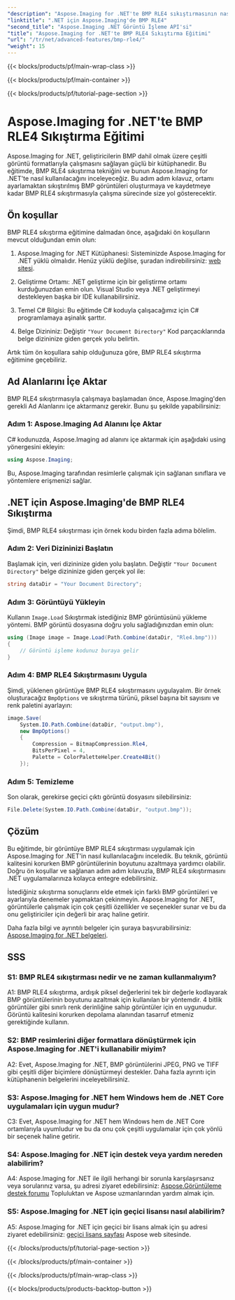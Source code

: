 ```yaml
---
"description": "Aspose.Imaging for .NET'te BMP RLE4 sıkıştırmasının nasıl uygulanacağını öğrenin. Kalite kaybı olmadan BMP görüntü boyutunu azaltın."
"linktitle": ".NET için Aspose.Imaging'de BMP RLE4"
"second_title": "Aspose.Imaging .NET Görüntü İşleme API'si"
"title": "Aspose.Imaging for .NET'te BMP RLE4 Sıkıştırma Eğitimi"
"url": "/tr/net/advanced-features/bmp-rle4/"
"weight": 15
---
```


{{< blocks/products/pf/main-wrap-class >}}

{{< blocks/products/pf/main-container >}}

{{< blocks/products/pf/tutorial-page-section >}}

# Aspose.Imaging for .NET'te BMP RLE4 Sıkıştırma Eğitimi

Aspose.Imaging for .NET, geliştiricilerin BMP dahil olmak üzere çeşitli görüntü formatlarıyla çalışmasını sağlayan güçlü bir kütüphanedir. Bu eğitimde, BMP RLE4 sıkıştırma tekniğini ve bunun Aspose.Imaging for .NET'te nasıl kullanılacağını inceleyeceğiz. Bu adım adım kılavuz, ortamı ayarlamaktan sıkıştırılmış BMP görüntüleri oluşturmaya ve kaydetmeye kadar BMP RLE4 sıkıştırmasıyla çalışma sürecinde size yol gösterecektir.

## Ön koşullar

BMP RLE4 sıkıştırma eğitimine dalmadan önce, aşağıdaki ön koşulların mevcut olduğundan emin olun:

1. Aspose.Imaging for .NET Kütüphanesi: Sisteminizde Aspose.Imaging for .NET yüklü olmalıdır. Henüz yüklü değilse, şuradan indirebilirsiniz: [web sitesi](https://releases.aspose.com/imaging/net/).

2. Geliştirme Ortamı: .NET geliştirme için bir geliştirme ortamı kurduğunuzdan emin olun. Visual Studio veya .NET geliştirmeyi destekleyen başka bir IDE kullanabilirsiniz.

3. Temel C# Bilgisi: Bu eğitimde C# koduyla çalışacağımız için C# programlamaya aşinalık şarttır.

4. Belge Dizininiz: Değiştir `"Your Document Directory"` Kod parçacıklarında belge dizininize giden gerçek yolu belirtin.

Artık tüm ön koşullara sahip olduğunuza göre, BMP RLE4 sıkıştırma eğitimine geçebiliriz.

## Ad Alanlarını İçe Aktar

BMP RLE4 sıkıştırmasıyla çalışmaya başlamadan önce, Aspose.Imaging'den gerekli Ad Alanlarını içe aktarmanız gerekir. Bunu şu şekilde yapabilirsiniz:

### Adım 1: Aspose.Imaging Ad Alanını İçe Aktar

C# kodunuzda, Aspose.Imaging ad alanını içe aktarmak için aşağıdaki using yönergesini ekleyin:

```csharp
using Aspose.Imaging;
```

Bu, Aspose.Imaging tarafından resimlerle çalışmak için sağlanan sınıflara ve yöntemlere erişmenizi sağlar.

## .NET için Aspose.Imaging'de BMP RLE4 Sıkıştırma

Şimdi, BMP RLE4 sıkıştırması için örnek kodu birden fazla adıma bölelim.

### Adım 2: Veri Dizininizi Başlatın

Başlamak için, veri dizininize giden yolu başlatın. Değiştir `"Your Document Directory"` belge dizininize giden gerçek yol ile:

```csharp
string dataDir = "Your Document Directory";
```

### Adım 3: Görüntüyü Yükleyin

Kullanın `Image.Load` Sıkıştırmak istediğiniz BMP görüntüsünü yükleme yöntemi. BMP görüntü dosyasına doğru yolu sağladığınızdan emin olun:

```csharp
using (Image image = Image.Load(Path.Combine(dataDir, "Rle4.bmp")))
{
    // Görüntü işleme kodunuz buraya gelir
}
```

### Adım 4: BMP RLE4 Sıkıştırmasını Uygula

Şimdi, yüklenen görüntüye BMP RLE4 sıkıştırmasını uygulayalım. Bir örnek oluşturacağız `BmpOptions` ve sıkıştırma türünü, piksel başına bit sayısını ve renk paletini ayarlayın:

```csharp
image.Save(
    System.IO.Path.Combine(dataDir, "output.bmp"),
    new BmpOptions()
    {
        Compression = BitmapCompression.Rle4,
        BitsPerPixel = 4,
        Palette = ColorPaletteHelper.Create4Bit()
    });
```

### Adım 5: Temizleme

Son olarak, gerekirse geçici çıktı görüntü dosyasını silebilirsiniz:

```csharp
File.Delete(System.IO.Path.Combine(dataDir, "output.bmp"));
```

## Çözüm

Bu eğitimde, bir görüntüye BMP RLE4 sıkıştırması uygulamak için Aspose.Imaging for .NET'in nasıl kullanılacağını inceledik. Bu teknik, görüntü kalitesini korurken BMP görüntülerinin boyutunu azaltmaya yardımcı olabilir. Doğru ön koşullar ve sağlanan adım adım kılavuzla, BMP RLE4 sıkıştırmasını .NET uygulamalarınıza kolayca entegre edebilirsiniz.

İstediğiniz sıkıştırma sonuçlarını elde etmek için farklı BMP görüntüleri ve ayarlarıyla denemeler yapmaktan çekinmeyin. Aspose.Imaging for .NET, görüntülerle çalışmak için çok çeşitli özellikler ve seçenekler sunar ve bu da onu geliştiriciler için değerli bir araç haline getirir.

Daha fazla bilgi ve ayrıntılı belgeler için şuraya başvurabilirsiniz: [Aspose.Imaging for .NET belgeleri](https://reference.aspose.com/imaging/net/).

## SSS

### S1: BMP RLE4 sıkıştırması nedir ve ne zaman kullanmalıyım?

A1: BMP RLE4 sıkıştırma, ardışık piksel değerlerini tek bir değerle kodlayarak BMP görüntülerinin boyutunu azaltmak için kullanılan bir yöntemdir. 4 bitlik görüntüler gibi sınırlı renk derinliğine sahip görüntüler için en uygunudur. Görüntü kalitesini korurken depolama alanından tasarruf etmeniz gerektiğinde kullanın.

### S2: BMP resimlerini diğer formatlara dönüştürmek için Aspose.Imaging for .NET'i kullanabilir miyim?

A2: Evet, Aspose.Imaging for .NET, BMP görüntülerini JPEG, PNG ve TIFF gibi çeşitli diğer biçimlere dönüştürmeyi destekler. Daha fazla ayrıntı için kütüphanenin belgelerini inceleyebilirsiniz.

### S3: Aspose.Imaging for .NET hem Windows hem de .NET Core uygulamaları için uygun mudur?

C3: Evet, Aspose.Imaging for .NET hem Windows hem de .NET Core ortamlarıyla uyumludur ve bu da onu çok çeşitli uygulamalar için çok yönlü bir seçenek haline getirir.

### S4: Aspose.Imaging for .NET için destek veya yardım nereden alabilirim?

A4: Aspose.Imaging for .NET ile ilgili herhangi bir sorunla karşılaşırsanız veya sorularınız varsa, şu adresi ziyaret edebilirsiniz: [Aspose.Görüntüleme destek forumu](https://forum.aspose.com/) Topluluktan ve Aspose uzmanlarından yardım almak için.

### S5: Aspose.Imaging for .NET için geçici lisansı nasıl alabilirim?

A5: Aspose.Imaging for .NET için geçici bir lisans almak için şu adresi ziyaret edebilirsiniz: [geçici lisans sayfası](https://purchase.aspose.com/temporary-license/) Aspose web sitesinde.

{{< /blocks/products/pf/tutorial-page-section >}}

{{< /blocks/products/pf/main-container >}}

{{< /blocks/products/pf/main-wrap-class >}}

{{< blocks/products/products-backtop-button >}}